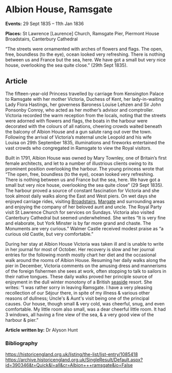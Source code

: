 # Albion House, Ramsgate

**Events:** 29 Sept 1835 – 11th Jan 1836

**Places:** St Lawrence [Laurence] Church, Ramsgate Pier, Piermont House Broadstairs, Canterbury Cathedral

“The streets were ornamented with arches of flowers and flags. The open, free, boundless (to the eye), ocean looked very refreshing. There is nothing between us and France but the sea, here. We have got a small but very nice house, overlooking the sea quite close.” (29th Sept 1835).



## Article

The fifteen-year-old Princess travelled by carriage from Kensington Palace to Ramsgate with her mother Victoria, Duchess of Kent, her lady-in-waiting Lady Flora Hastings, her governess Baroness Louise Lehzen and Sir John Ponsonby Conroy, who acted as her mother’s advisor and comptroller. Victoria recorded the warm reception from the locals, noting that the streets were adorned with flowers and flags, the boats in the harbour were decorated with the colours of all nations, cheering crowds waited beneath the balcony of Albion House and a gun salute rang out over the town. Following the arrival of Victoria’s maternal uncle Leopold and his wife Louisa on 29th September 1835, illuminations and fireworks entertained the vast crowds who congregated in Ramsgate to view the Royal visitors.

Built in 1791, Albion House was owned by Mary Townley, one of Britain’s first female architects, and let to a number of illustrious clients owing to its prominent position overlooking the harbour. The young princess wrote that “The open, free, boundless (to the eye), ocean looked very refreshing. There is nothing between us and France but the sea, here. We have got a small but very nice house, overlooking the sea quite close” (29 Sept 1835). The harbour proved a source of constant fascination for Victoria and she took almost daily walks along the East and West piers. On wet days she enjoyed carriage rides, visiting [Broadstairs](broadstairs-19th-century), [Margate](Margate-19th-century) and surrounding areas and enjoying the company of her beloved aunt and uncle. The Royal Party visit St Lawrence Church for services on Sundays. Victoria also visited Canterbury Cathedral but seemed underwhelmed. She writes “It is very fine and elaborate, but York Minster is by far more grand and chaste. The Monuments are very curious.” Walmer Castle received modest praise as “a curious old Castle, but very comfortable.”

During her stay at Albion House Victoria was taken ill and is unable to write in her journal for most of October. Her recovery is slow and her journal entries for the following month mostly chart her diet and the occasional walk around the rooms of Albion House. Resuming her daily walks along the pier in December, Victoria comments on the amusing dress and mannerisms of the foreign fishermen she sees at work, often stopping to talk to sailors in their native tongues. These daily walks proved her principle source of enjoyment in the dull winter monotony of a British [seaside](19c-seaside) resort. She writes: “I was rather sorry in leaving Ramsgate. I have a very pleasing recollection of our Séjour there, in spite of my illness & various other reasons of dullness; Uncle's & Aunt's visit being one of the principal causes. Our house, though small & very cold, was cheerful, snug, and even comfortable. My little room also small, was a dear cheerful little room. It had 3 windows, all having a fine view of the sea, & a very good view of the harbour & pier.”

**Article written by:** Dr Alyson Hunt

### Bibliography
https://historicengland.org.uk/listing/the-list/list-entry/1085418   
https://archive.historicengland.org.uk/SingleResult/Default.aspx?id=390346&t=Quick&l=all&cr=Albion+++ramsgate&io=False
